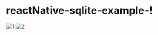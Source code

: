 # reactNative-sqlite-example-!


![1](https://user-images.githubusercontent.com/61266176/164374790-0983c55c-e6ed-4a6d-80db-55c3759ac270.png)
![2](https://user-images.githubusercontent.com/61266176/164374793-b3bb7d8e-c359-4e3d-b0e4-e247a2a059cf.png)
